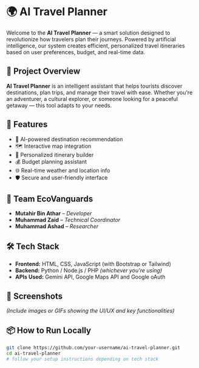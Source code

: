 # 🌍 AI Travel Planner

Welcome to the **AI Travel Planner** — a smart solution designed to revolutionize how travelers plan their journeys. Powered by artificial intelligence, our system creates efficient, personalized travel itineraries based on user preferences, budget, and real-time data.

## 🚀 Project Overview

**AI Travel Planner** is an intelligent assistant that helps tourists discover destinations, plan trips, and manage their travel with ease. Whether you're an adventurer, a cultural explorer, or someone looking for a peaceful getaway — this tool adapts to your needs.

## 🎯 Features

- 🧠 AI-powered destination recommendation
- 🗺️ Interactive map integration
- 📅 Personalized itinerary builder
- 💰 Budget planning assistant
- 🌐 Real-time weather and location info
- 🛡️ Secure and user-friendly interface

## 👥 Team EcoVanguards

- **Mutahir Bin Athar** – *Developer* 
- **Muhammad Zaid** – *Technical Coordinator*
- **Muhammad Ashad** – *Researcher*  

## 🛠️ Tech Stack

- **Frontend:** HTML, CSS, JavaScript (with Bootstrap or Tailwind)
- **Backend:** Python / Node.js / PHP *(whichever you're using)*
- **APIs Used:** Gemini API, Google Maps API and Google oAuth

## 📸 Screenshots

*(Include images or GIFs showing the UI/UX and key functionalities)*

## 📦 How to Run Locally

```bash
git clone https://github.com/your-username/ai-travel-planner.git
cd ai-travel-planner
# follow your setup instructions depending on tech stack
